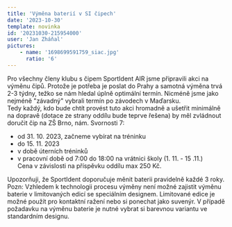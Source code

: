 ```yaml
---
title: 'Výměna baterií v SI čipech'
date: '2023-10-30'
template: novinka
id: '20231030-215954000'
user: 'Jan Zháňal'
pictures:
    - name: '1698699591759_siac.jpg'
      ratio: '6'
---
```

Pro všechny členy klubu s čipem SportIdent AIR jsme připravili akci na výměnu čipů. Protože je potřeba je poslat do Prahy a samotná výměna trvá 2-3 týdny, težko se nám hledal úplně optimální termín. Nicméně jsme jako nejméně "závadný" vybrali termín po závodech v Maďarsku.  
Tedy každý, kdo bude chtít provést tuto akci hromadně a ušetřit minimálně na dopravě (dotace ze strany oddílu bude teprve řešena) by měl zvládnout doručit čip na ZŠ Brno, nám. Svornosti 7:

*   od 31. 10. 2023, začneme vybírat na tréninku
*   do 15. 11. 2023
*   v době úterních tréninků
*   v pracovní době od 7:00 do 18:00 na vrátnici školy (1. 11. - 15 .11.)  
    Cena v závislosti na příspěvku oddílu max 250 Kč.

Upozorňuji, že SportIdent doporučuje měnit baterii pravidelně každé 3 roky.
Pozn: Vzhledem k technologii procesu výměny není možné zajistit výměnu baterie v limitovaných edicí se speciálním designem. Limitované edice je možné použít pro kontaktní ražení nebo si ponechat jako suvenýr. V případě požadavku na výměnu baterie je nutné vybrat si barevnou variantu ve standardním designu.
